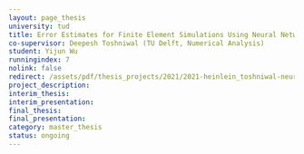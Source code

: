 ```yaml
---
layout: page_thesis
university: tud
title: Error Estimates for Finite Element Simulations Using Neural Networks
co-supervisor: Deepesh Toshniwal (TU Delft, Numerical Analysis)
student: Yijun Wu
runningindex: 7
nolink: false
redirect: /assets/pdf/thesis_projects/2021/2021-heinlein_toshniwal-neural_networks_error_estimation/project_description.pdf
project_description:
interim_thesis:
interim_presentation:
final_thesis:
final_presentation:
category: master_thesis
status: ongoing
---
```

